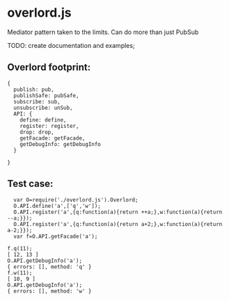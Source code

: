 overlord.js
===========

Mediator pattern taken to the limits. Can do more than just PubSub

TODO: create documentation and examples;


## Overlord footprint:

    {
      publish: pub,
      publishSafe: pubSafe,
      subscribe: sub,
      unsubscribe: unSub,
      API: {
        define: define,
        register: register,
        drop: drop,
        getFacade: getFacade,
        getDebugInfo: getDebugInfo
      }

    }

## Test case: 

      var O=require('./overlord.js').Overlord;
      O.API.define('a',['q','w']);
      O.API.register('a',{q:function(a){return ++a;},w:function(a){return --a;}});
      O.API.register('a',{q:function(a){return a+2;},w:function(a){return a-2;}});
      var f=O.API.getFacade('a');

    f.q(11);
    [ 12, 13 ]
    O.API.getDebugInfo('a');
    { errors: [], method: 'q' }
    f.w(11);
    [ 10, 9 ]
    O.API.getDebugInfo('a');
    { errors: [], method: 'w' }


